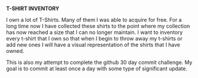 **T-SHIRT INVENTORY**

I own a lot of T-Shirts.  Many of them I was able to acquire for free.  For a long time now I have collected these shirts to the point where my collection has now reached a size that I can no longer maintain.  I want to inventory every t-shirt that I own so that when I begin to throw away my t-shirts or add new ones I will have a visual representation of the shirts that I have owned.

This is also my attempt to complete the github 30 day commit challenge.  My goal is to commit at least once a day with some type of significant update.  
